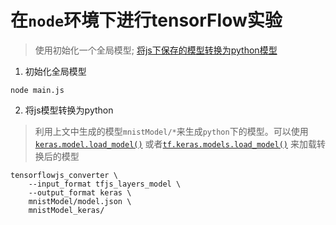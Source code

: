 # 在`node`环境下进行tensorFlow实验

> 使用初始化一个全局模型; [将js下保存的模型转换为python模型](https://github.com/tensorflow/tfjs/tree/master/tfjs-converter)



1. 初始化全局模型

```shell
node main.js 
```

2. 将js模型转换为python

> 利用上文中生成的模型`mnistModel/*`来生成`python`下的模型。可以使用[`keras.model.load_model()`](https://keras.io/getting-started/faq/#savingloading-whole-models-architecture-weights-optimizer-state) 或者[`tf.keras.models.load_model()`](https://www.tensorflow.org/api_docs/python/tf/keras/models/load_model) 来加载转换后的模型

```shell
tensorflowjs_converter \
	--input_format tfjs_layers_model \
	--output_format keras \
	mnistModel/model.json \
	mnistModel_keras/
```

